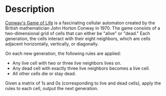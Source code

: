 # Description

[Conway's Game of Life][game-of-life] is a fascinating cellular automaton created by the British mathematician John Horton Conway in 1970. The game consists of a two-dimensional grid of cells that can either be "alive" or "dead." Each generation, the cells interact with their eight neighbors, which are cells adjacent horizontally, vertically, or diagonally.

On each new generation, the following rules are applied:

- Any live cell with two or three live neighbors lives on.
- Any dead cell with exactly three live neighbors becomes a live cell.
- All other cells die or stay dead.

Given a matrix of 1s and 0s (corresponding to live and dead cells), apply the rules to each cell, output the next generation.

[game-of-life]: https://en.wikipedia.org/wiki/Conway%27s_Game_of_Life
